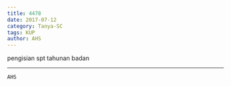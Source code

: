 ```yaml
---
title: 4478
date: 2017-07-12
category: Tanya-SC
tags: KUP
author: AHS
---
```


pengisian spt tahunan badan

---



`AHS`
